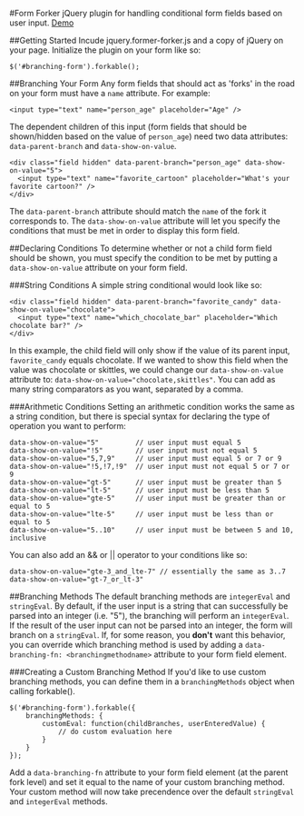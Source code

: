 #Form Forker
jQuery plugin for handling conditional form fields based on user input. [Demo](http://brittanystoroz.github.io/form-forker)


##Getting Started
Incude jquery.former-forker.js and a copy of jQuery on your page. Initialize the plugin on your form like so:

````
$('#branching-form').forkable();
````


##Branching Your Form
Any form fields that should act as 'forks' in the road on your form must have a `name` attribute. For example:

`<input type="text" name="person_age" placeholder="Age" />`

The dependent children of this input (form fields that should be shown/hidden based on the value of `person_age`) need two data attributes: `data-parent-branch` and `data-show-on-value`.

````
<div class="field hidden" data-parent-branch="person_age" data-show-on-value="5">
  <input type="text" name="favorite_cartoon" placeholder="What's your favorite cartoon?" />
</div>
````

The `data-parent-branch` attribute should match the `name` of the fork it corresponds to.  The `data-show-on-value` attribute will let you specify the conditions that must be met in order to display this form field.


##Declaring Conditions
To determine whether or not a child form field should be shown, you must specify the condition to be met by putting a `data-show-on-value` attribute on your form field.


###String Conditions
A simple string conditional would look like so:

````
<div class="field hidden" data-parent-branch="favorite_candy" data-show-on-value="chocolate">
  <input type="text" name="which_chocolate_bar" placeholder="Which chocolate bar?" />
</div>
````

In this example, the child field will only show if the value of its parent input, `favorite_candy` equals chocolate. If we wanted to show this field when the value was chocolate or skittles, we could change our `data-show-on-value` attribute to: `data-show-on-value="chocolate,skittles"`.  You can add as many string comparators as you want, separated by a comma.

###Arithmetic Conditions
Setting an arithmetic condition works the same as a string condition, but there is special syntax for declaring the type of operation you want to perform:

````
data-show-on-value="5"         // user input must equal 5
data-show-on-value="!5"        // user input must not equal 5
data-show-on-value="5,7,9"     // user input must equal 5 or 7 or 9
data-show-on-value="!5,!7,!9"  // user input must not equal 5 or 7 or 9
data-show-on-value="gt-5"      // user input must be greater than 5
data-show-on-value="lt-5"      // user input must be less than 5
data-show-on-value="gte-5"     // user input must be greater than or equal to 5
data-show-on-value="lte-5"     // user input must be less than or equal to 5
data-show-on-value="5..10"     // user input must be between 5 and 10, inclusive
````

You can also add an && or || operator to your conditions like so:

````
data-show-on-value="gte-3_and_lte-7" // essentially the same as 3..7
data-show-on-value="gt-7_or_lt-3"
````


##Branching Methods
The default branching methods are `integerEval` and `stringEval`. By default, if the user input is a string that can successfully be parsed into an integer (i.e. "5"), the branching will perform an `integerEval`. If the result of the user input can not be parsed into an integer, the form will branch on a `stringEval`. If, for some reason, you **don't** want this behavior, you can override which branching method is used by adding a `data-branching-fn: <branchingmethodname>` attribute to your form field element.

###Creating a Custom Branching Method
If you'd like to use custom branching methods, you can define them in a `branchingMethods` object when calling forkable().

````
$('#branching-form').forkable({
    branchingMethods: {
        customEval: function(childBranches, userEnteredValue) {
            // do custom evaluation here
        }
    }
});
````

Add a `data-branching-fn` attribute to your form field element (at the parent fork level) and set it equal to the name of your custom branching method. Your custom method will now take precendence over the default `stringEval` and `integerEval` methods.
